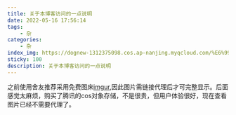 ```yaml
---
title: 关于本博客访问的一点说明
date: 2022-05-16 17:56:14
tags:
    - 杂
categories:
    - 杂
index_img: https://dognew-1312375098.cos.ap-nanjing.myqcloud.com/%E6%99%AF%E8%89%B2%2F7%20-%20JxKPikg.jpg
sticky: 100
description: 关于本博客访问的一点说明
---
```

之前使用舍友推荐采用免费图床[imgur](https://imgur.com/),因此图片需链接代理后才可完整显示。后面感觉太麻烦，购买了腾讯的cos对象存储，不是很贵，但用户体验很好，现在查看图片已经不需要代理了。